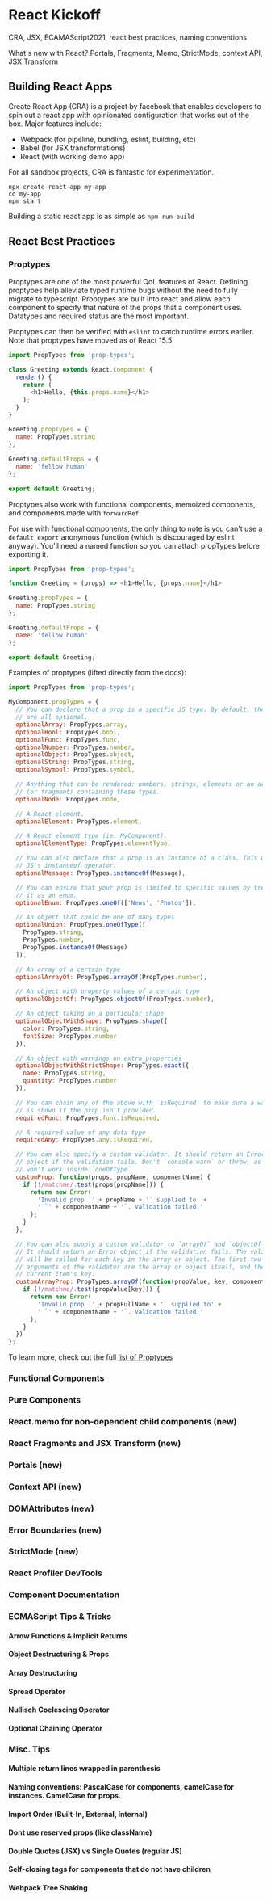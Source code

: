 # React Kickoff
CRA, JSX, ECAMAScript2021, react best practices, naming conventions

What's new with React? Portals, Fragments, Memo, StrictMode, context API, JSX Transform

## Building React Apps

Create React App (CRA) is a project by facebook that enables developers to spin out a react app with opinionated configuration that works out of the box.
Major features include:
  - Webpack (for pipeline, bundling, eslint, building, etc)
  - Babel (for JSX transformations)
  - React (with working demo app)

For all sandbox projects, CRA is fantastic for experimentation. 

```
npx create-react-app my-app
cd my-app
npm start
```

Building a static react app is as simple as `npm run build`

## React Best Practices

### Proptypes

Proptypes are one of the most powerful QoL features of React. Defining proptypes help alleviate typed runtime bugs without the 
need to fully migrate to typescript. Proptypes are built into react and allow each component to specify that nature of the props
that a component uses. Datatypes and required status are the most important.

Proptypes can then be verified with `eslint` to catch runtime errors earlier. Note that proptypes have moved as of React 15.5


``` javascript
import PropTypes from 'prop-types';

class Greeting extends React.Component {
  render() {
    return (
      <h1>Hello, {this.props.name}</h1>
    );
  }
}

Greeting.propTypes = {
  name: PropTypes.string
};

Greeting.defaultProps = {
  name: 'fellow human'
};

export default Greeting;
```

Proptypes also work with functional components, memoized components, and components made with `forwardRef`.

For use with functional components, the only thing to note is you can't use a `default export` anonymous function
(which is discouraged by eslint anyway). You'll need a named function so you can attach propTypes before exporting it.

``` javascript
import PropTypes from 'prop-types';

function Greeting = (props) => <h1>Hello, {props.name}</h1>

Greeting.propTypes = {
  name: PropTypes.string
};

Greeting.defaultProps = {
  name: 'fellow human'
};

export default Greeting;
```

Examples of proptypes (lifted directly from the docs):

``` javascript
import PropTypes from 'prop-types';

MyComponent.propTypes = {
  // You can declare that a prop is a specific JS type. By default, these
  // are all optional.
  optionalArray: PropTypes.array,
  optionalBool: PropTypes.bool,
  optionalFunc: PropTypes.func,
  optionalNumber: PropTypes.number,
  optionalObject: PropTypes.object,
  optionalString: PropTypes.string,
  optionalSymbol: PropTypes.symbol,

  // Anything that can be rendered: numbers, strings, elements or an array
  // (or fragment) containing these types.
  optionalNode: PropTypes.node,

  // A React element.
  optionalElement: PropTypes.element,

  // A React element type (ie. MyComponent).
  optionalElementType: PropTypes.elementType,

  // You can also declare that a prop is an instance of a class. This uses
  // JS's instanceof operator.
  optionalMessage: PropTypes.instanceOf(Message),

  // You can ensure that your prop is limited to specific values by treating
  // it as an enum.
  optionalEnum: PropTypes.oneOf(['News', 'Photos']),

  // An object that could be one of many types
  optionalUnion: PropTypes.oneOfType([
    PropTypes.string,
    PropTypes.number,
    PropTypes.instanceOf(Message)
  ]),

  // An array of a certain type
  optionalArrayOf: PropTypes.arrayOf(PropTypes.number),

  // An object with property values of a certain type
  optionalObjectOf: PropTypes.objectOf(PropTypes.number),

  // An object taking on a particular shape
  optionalObjectWithShape: PropTypes.shape({
    color: PropTypes.string,
    fontSize: PropTypes.number
  }),

  // An object with warnings on extra properties
  optionalObjectWithStrictShape: PropTypes.exact({
    name: PropTypes.string,
    quantity: PropTypes.number
  }),   

  // You can chain any of the above with `isRequired` to make sure a warning
  // is shown if the prop isn't provided.
  requiredFunc: PropTypes.func.isRequired,

  // A required value of any data type
  requiredAny: PropTypes.any.isRequired,

  // You can also specify a custom validator. It should return an Error
  // object if the validation fails. Don't `console.warn` or throw, as this
  // won't work inside `oneOfType`.
  customProp: function(props, propName, componentName) {
    if (!/matchme/.test(props[propName])) {
      return new Error(
        'Invalid prop `' + propName + '` supplied to' +
        ' `' + componentName + '`. Validation failed.'
      );
    }
  },

  // You can also supply a custom validator to `arrayOf` and `objectOf`.
  // It should return an Error object if the validation fails. The validator
  // will be called for each key in the array or object. The first two
  // arguments of the validator are the array or object itself, and the
  // current item's key.
  customArrayProp: PropTypes.arrayOf(function(propValue, key, componentName, location, propFullName) {
    if (!/matchme/.test(propValue[key])) {
      return new Error(
        'Invalid prop `' + propFullName + '` supplied to' +
        ' `' + componentName + '`. Validation failed.'
      );
    }
  })
};
```

To learn more, check out the full [list of Proptypes](https://reactjs.org/docs/typechecking-with-proptypes.html)


### Functional Components
### Pure Components
### React.memo for non-dependent child components (new)
### React Fragments and JSX Transform (new)
### Portals (new)
### Context API (new)
### DOMAttributes (new)
### Error Boundaries (new)
### StrictMode (new)
### React Profiler DevTools
### Component Documentation
### ECMAScript Tips & Tricks
#### Arrow Functions & Implicit Returns
#### Object Destructuring & Props
#### Array Destructuring
#### Spread Operator
#### Nullisch Coelescing Operator
#### Optional Chaining Operator
### Misc. Tips
#### Multiple return lines wrapped in parenthesis
#### Naming conventions: PascalCase for components, camelCase for instances. CamelCase for props.
#### Import Order (Built-In, External, Internal)
#### Dont use reserved props (like className)
#### Double Quotes (JSX) vs Single Quotes (regular JS)
#### Self-closing tags for components that do not have children
#### Webpack Tree Shaking
